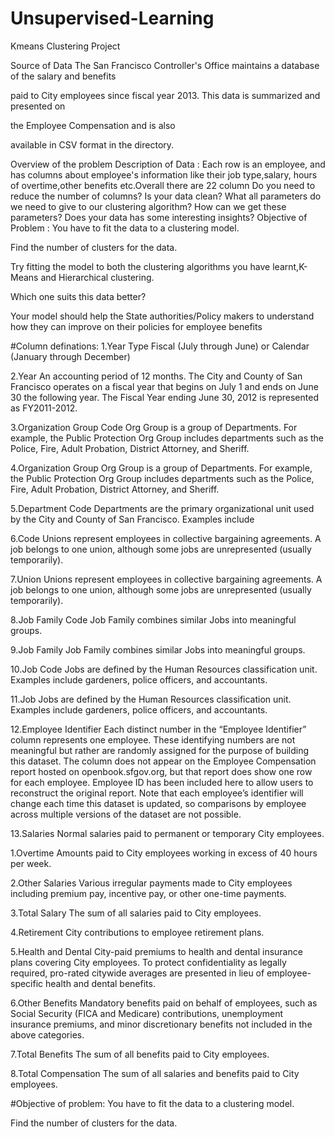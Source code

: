 # Unsupervised-Learning
Kmeans Clustering Project

Source of Data The San Francisco Controller's Office maintains a database of the salary and benefits

paid to City employees since fiscal year 2013. This data is summarized and presented on

the Employee Compensation and is also

available in CSV format in the directory.

Overview of the problem Description of Data : Each row is an employee, and has columns about employee's information like their job type,salary, hours of overtime,other benefits etc.Overall there are 22 column Do you need to reduce the number of columns? Is your data clean? What all parameters do we need to give to our clustering algorithm? How can we get these parameters? Does your data has some interesting insights? Objective of Problem : You have to fit the data to a clustering model.

Find the number of clusters for the data.

Try fitting the model to both the clustering algorithms you have learnt,K-Means and Hierarchical clustering.

Which one suits this data better?

Your model should help the State authorities/Policy makers to understand how they can improve on their policies for employee benefits

#Column definations:
1.Year Type Fiscal (July through June) or Calendar (January through December)

2.Year An accounting period of 12 months. The City and County of San Francisco operates on a fiscal year that begins on July 1 and ends on June 30 the following year. The Fiscal Year ending June 30, 2012 is represented as FY2011-2012.

3.Organization Group Code Org Group is a group of Departments. For example, the Public Protection Org Group includes departments such as the Police, Fire, Adult Probation, District Attorney, and Sheriff.

4.Organization Group Org Group is a group of Departments. For example, the Public Protection Org Group includes departments such as the Police, Fire, Adult Probation, District Attorney, and Sheriff.

5.Department Code Departments are the primary organizational unit used by the City and County of San Francisco. Examples include

6.Code Unions represent employees in collective bargaining agreements. A job belongs to one union, although some jobs are unrepresented (usually temporarily).

7.Union Unions represent employees in collective bargaining agreements. A job belongs to one union, although some jobs are unrepresented (usually temporarily).

8.Job Family Code Job Family combines similar Jobs into meaningful groups.

9.Job Family Job Family combines similar Jobs into meaningful groups.

10.Job Code Jobs are defined by the Human Resources classification unit. Examples include gardeners, police officers, and accountants.

11.Job Jobs are defined by the Human Resources classification unit. Examples include gardeners, police officers, and accountants.

12.Employee Identifier Each distinct number in the “Employee Identifier” column represents one employee. These identifying numbers are not meaningful but rather are randomly assigned for the purpose of building this dataset. The column does not appear on the Employee Compensation report hosted on openbook.sfgov.org, but that report does show one row for each employee. Employee ID has been included here to allow users to reconstruct the original report. Note that each employee’s identifier will change each time this dataset is updated, so comparisons by employee across multiple versions of the dataset are not possible.

13.Salaries Normal salaries paid to permanent or temporary City employees.

1.Overtime Amounts paid to City employees working in excess of 40 hours per week.

2.Other Salaries Various irregular payments made to City employees including premium pay, incentive pay, or other one-time payments.

3.Total Salary The sum of all salaries paid to City employees.

4.Retirement City contributions to employee retirement plans.

5.Health and Dental City-paid premiums to health and dental insurance plans covering City employees. To protect confidentiality as legally required, pro-rated citywide averages are presented in lieu of employee-specific health and dental benefits.

6.Other Benefits Mandatory benefits paid on behalf of employees, such as Social Security (FICA and Medicare) contributions, unemployment insurance premiums, and minor discretionary benefits not included in the above categories.

7.Total Benefits The sum of all benefits paid to City employees.

8.Total Compensation The sum of all salaries and benefits paid to City employees.

#Objective of problem:
You have to fit the data to a clustering model.

Find the number of clusters for the data.
